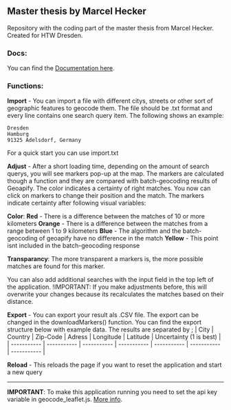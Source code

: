 ## Master thesis by Marcel Hecker

Repository with the coding part of the master thesis from Marcel Hecker. Created for HTW Dresden.

### Docs:

You can find the [Documentation here](https://heckerhere.github.io/masterthesis_praxis/index). 

### Functions:

**Import** - You can import a file with different citys, streets or other sort of geographic features to geocode them. The file should be .txt format and every line contains one search query item. The following  shows an example:

```
Dresden
Hamburg
91325 Adelsdorf, Germany
```

For a quick start you can use import.txt

**Adjust** - After a short loading time, depending on the amount of search querys, you will see markers pop-up at the map. The markers are calculated though a function and they are compared with batch-geocoding results of Geoapify. The color indicates a certainty of right matches. You now can click on markers to change their position and the match. The markers indicate certainty after following visual variables:

**Color**:
**Red** - There is a difference between the matches of 10 or more kilometers
**Orange** - There is a difference between the matches from a range between 1 to 9 kilometers
**Blue** - The algorithm and the batch-geocoding of geoapify have no difference in the match
**Yellow** - This point isnt included in the batch-geocoding response

**Transparancy**: The more transparent a markers is, the more possible matches are found for this marker.

You can also add additional searches with the input field in the top left of the application. !IMPORTANT: If you make adjustments before, this will overwrite your changes because its recalculates the matches based on their distance.

**Export** - You can export your result als .CSV file. The export can be changed in the downloadMarkers() function.
 You can find the export structure below with example data. The results are separated by ;
| City | Country | Zip-Code | Adress | Longitude | Latitude | Uncertainty (1 is best) |
| ----------- | ----------- | ----------- | ----------- | ----------- | ----------- | ----------- |


**Reload** - This reloads the page if you want to reset the application and start a new query

----------------------------
**IMPORTANT**: To make this application running you need to set the api key variable in geocode_leaflet.js. [More info](https://www.geoapify.com/get-started-with-maps-api). 